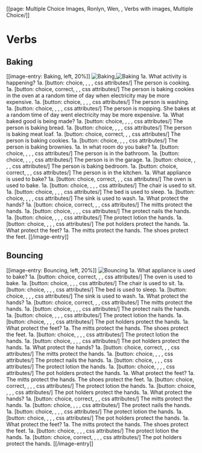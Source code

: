[[page: Multiple Choice Images, Ronlyn, Wen, , Verbs with images, Multiple Choice/]]
# Verbs
## Baking
[[image-entry: Baking, left, 20%]]
![Baking](verb-bake.jpg),![Baking](verb-bake.jpg)
1a. What activity is happening?
  1a. [button: choice, , , , css attributes/] The person is cooking.
  1a. [button: choice, correct, , , css attributes/] The person is baking cookies in the oven at a random time of day when electricity may be more expensive.
  1a. [button: choice, , , , css attributes/] The person is washing.
  1a. [button: choice, , , , css attributes/] The person is mopping. She bakes at a random time of day went electricity may be more expensive.
1a. What baked good is being made?
  1a. [button: choice, , , , css attributes/] The person is baking bread.
  1a. [button: choice, , , , css attributes/] The person is baking meat loaf.
  1a. [button: choice, correct, , , css attributes/] The person is baking cookies.
  1a. [button: choice, , , , css attributes/] The person is baking brownies.
1a. In what room do you bake?
  1a. [button: choice, , , , css attributes/] The person is in the bathroom.
  1a. [button: choice, , , , css attributes/] The person is in the garage.
  1a. [button: choice, , , , css attributes/] The person is baking bedroom.
  1a. [button: choice, correct, , , css attributes/] The person is in the kitchen.
1a. What appliance is used to bake?
  1a. [button: choice, correct, , , css attributes/] The oven is used to bake.
  1a. [button: choice, , , , css attributes/] The chair is used to sit.
  1a. [button: choice, , , , css attributes/] The bed is used to sleep.
  1a. [button: choice, , , , css attributes/] The sink is used to wash.
1a. What protect the hands?
  1a. [button: choice, correct, , , css attributes/] The mitts protect the hands.
  1a. [button: choice, , , , css attributes/] The protect nails the hands.
  1a. [button: choice, , , , css attributes/] The protect lotion the hands.
  1a. [button: choice, , , , css attributes/] The pot holders protect the hands.
1a. What protect the feet?
  1a. The mitts protect the hands. The shoes protect the feet.
[[/image-entry]]

## Bouncing
[[image-entry: Bouncing, left, 20%]]
![Bouncing](verb-bounce.jpg)
1a. What appliance is used to bake?
  1a. [button: choice, correct, , , css attributes/] The oven is used to bake.
  1a. [button: choice, , , , css attributes/] The chair is used to sit.
  1a. [button: choice, , , , css attributes/] The bed is used to sleep.
  1a. [button: choice, , , , css attributes/] The sink is used to wash.
1a. What protect the hands?
  1a. [button: choice, correct, , , css attributes/] The mitts protect the hands.
  1a. [button: choice, , , , css attributes/] The protect nails the hands.
  1a. [button: choice, , , , css attributes/] The protect lotion the hands.
  1a. [button: choice, , , , css attributes/] The pot holders protect the hands.
1a. What protect the feet?
  1a. The mitts protect the hands. The shoes protect the feet.
  1a. [button: choice, , , , css attributes/] The protect lotion the hands.
  1a. [button: choice, , , , css attributes/] The pot holders protect the hands.
1a. What protect the hands?
  1a. [button: choice, correct, , , css attributes/] The mitts protect the hands.
  1a. [button: choice, , , , css attributes/] The protect nails the hands.
  1a. [button: choice, , , , css attributes/] The protect lotion the hands.
  1a. [button: choice, , , , css attributes/] The pot holders protect the hands.
1a. What protect the feet?
  1a. The mitts protect the hands. The shoes protect the feet.
  1a. [button: choice, correct, , , , css attributes/] The protect lotion the hands.
  1a. [button: choice, , , , css attributes/] The pot holders protect the hands.
1a. What protect the hands?
  1a. [button: choice, correct, , , css attributes/] The mitts protect the hands.
  1a. [button: choice, , , , css attributes/] The protect nails the hands.
  1a. [button: choice, , , , css attributes/] The protect lotion the hands.
  1a. [button: choice, , , , css attributes/] The pot holders protect the hands.
1a. What protect the feet?
  1a. The mitts protect the hands. The shoes protect the feet.
  1a. [button: choice, , , , css attributes/] The protect lotion the hands.
  1a. [button: choice, correct, , , , css attributes/] The pot holders protect the hands.
[[/image-entry]]